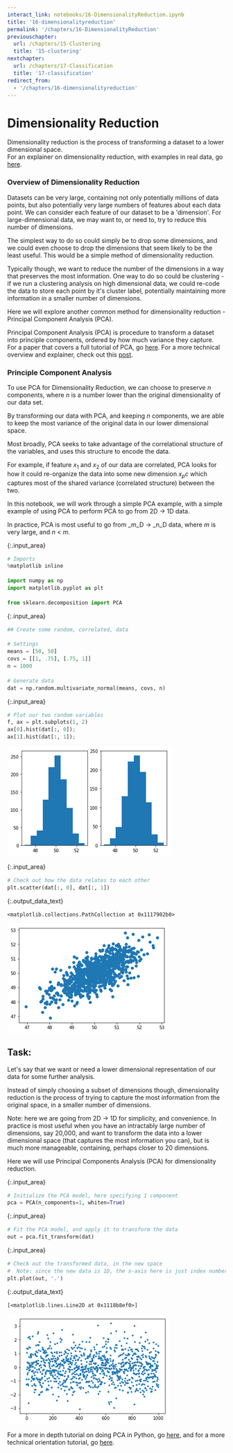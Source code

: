```yaml
---
interact_link: notebooks/16-DimensionalityReduction.ipynb
title: '16-dimensionalityreduction'
permalink: '/chapters/16-DimensionalityReduction'
previouschapter:
  url: /chapters/15-Clustering
  title: '15-clustering'
nextchapter:
  url: /chapters/17-Classification
  title: '17-classification'
redirect_from:
  - '/chapters/16-dimensionalityreduction'
---
```


# Dimensionality Reduction

<div class="alert alert-success">
Dimensionality reduction is the process of transforming a dataset to a lower dimensional space. 
</div>

<div class="alert alert-info">
For an explainer on dimensionality reduction, with examples in real data, go
<a href=http://colah.github.io/posts/2014-10-Visualizing-MNIST/>here</a>.
</div>

### Overview of Dimensionality Reduction

Datasets can be very large, containing not only potentially millions of data points, but also potentially very large numbers of features about each data point. We can consider each feature of our dataset to be a 'dimension'. For large-dimensional data, we may want to, or need to, try to reduce this number of dimensions. 

The simplest way to do so could simply be to drop some dimensions, and we could even choose to drop the dimensions that seem likely to be the least useful. This would be a simple method of dimensionality reduction. 

Typically though, we want to reduce the number of the dimensions in a way that preserves the most information. One way to do so could be clustering - if we run a clustering analysis on high dimensional data, we could re-code the data to store each point by it's cluster label, potentially maintaining more information in a smaller number of dimensions. 

Here we will explore another common method for dimensionality reduction - Principal Component Analysis (PCA). 

<div class="alert alert-success">
Principal Component Analysis (PCA) is procedure to transform a dataset into principle components, ordered by how much variance they capture.
</div>

<div class="alert alert-info">
For a paper that covers a full tutorial of PCA, go 
<a href=https://arxiv.org/pdf/1404.1100.pdf>here</a>.
For a more technical overview and explainer, check out this 
<a href=http://alexhwilliams.info/itsneuronalblog/2016/03/27/pca/>post</a>.
</div>

### Principle Component Analysis

To use PCA for Dimensionality Reduction, we can choose to preserve _n_ components, where _n_ is a number lower than the original dimensionality of our data set. 

By transforming our data with PCA, and keeping _n_ components, we are able to keep the most variance of the original data in our lower dimensional space.

Most broadly, PCA seeks to take advantage of the correlational structure of the variables, and uses this structure to encode the data. 

For example, if feature $x_1$ and $x_2$ of our data are correlated, PCA looks for how it could re-organize the data into some new dimension $x_pc$ which captures most of the shared variance (correlated structure) between the two. 

In this notebook, we will work through a simple PCA example, with a simple example of using PCA to perform PCA to go from 2D -> 1D data. 

In practice, PCA is most useful to go from _m_D -> _n_D data, where _m_ is very large, and _n_ < _m_. 



{:.input_area}
```python
# Imports
%matplotlib inline

import numpy as np
import matplotlib.pyplot as plt

from sklearn.decomposition import PCA
```




{:.input_area}
```python
## Create some random, correlated, data

# Settings
means = [50, 50]
covs = [[1, .75], [.75, 1]]
n = 1000

# Generate data
dat = np.random.multivariate_normal(means, covs, n)
```




{:.input_area}
```python
# Plot our two random variables
f, ax = plt.subplots(1, 2)
ax[0].hist(dat[:, 0]);
ax[1].hist(dat[:, 1]);
```



![png](../images/./_chapters/16-DimensionalityReduction_7_0.png)




{:.input_area}
```python
# Check out how the data relates to each other
plt.scatter(dat[:, 0], dat[:, 1])
```





{:.output_data_text}
```
<matplotlib.collections.PathCollection at 0x1117902b0>
```




![png](../images/./_chapters/16-DimensionalityReduction_8_1.png)


## Task:

Let's say that we want or need a lower dimensional representation of our data for some further analysis. 

Instead of simply choosing a subset of dimensions though, dimensionality reduction is the process of trying to capture the most information from the original space, in a smaller number of dimensions.

Note: here we are going from 2D -> 1D for simplicity, and convenience. In practice is most useful when you have an intractably large number of dimensions, say 20,000, and want to transform the data into a lower dimensional space (that captures the most information you can), but is much more manageable, containing, perhaps closer to 20 dimensions. 

Here we will use Principal Components Analysis (PCA) for dimensionality reduction.



{:.input_area}
```python
# Initialize the PCA model, here specifying 1 component
pca = PCA(n_components=1, whiten=True)
```




{:.input_area}
```python
# Fit the PCA model, and apply it to transform the data
out = pca.fit_transform(dat)
```




{:.input_area}
```python
# Check out the transformed data, in the new space
#  Note: since the new data is 1D, the x-axis here is just index number
plt.plot(out, '.')
```





{:.output_data_text}
```
[<matplotlib.lines.Line2D at 0x1118b8ef0>]
```




![png](../images/./_chapters/16-DimensionalityReduction_12_1.png)


<div class="alert alert-info">
For a more in depth tutorial on doing PCA in Python, go
<a href=https://towardsdatascience.com/pca-using-python-scikit-learn-e653f8989e60>here</a>,
and for a more technical orientation tutorial, go
<a href=http://sebastianraschka.com/Articles/2015_pca_in_3_steps.html>here</a>.
</div>
